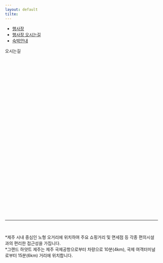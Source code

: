 ```yaml
---
layout: default
tilte:
---
```


<div class="gaybar__container">
  <ul>
    <li><a href="/행사장"> 행사장 </a></li>
    <li><a href="/행사장오시는길"> 행사장 오시는길 </a></li>
    <li><a href="/숙박안내"> 숙박안내 </a></li>
  </ul>
</div>

<div class="gayheader">
  <span>오시는길</span>
  <div></div>
</div>
<br>


<body>
<div id="map" style="width:100%;height:500px;"></div>
<script type="text/javascript" src="//dapi.kakao.com/v2/maps/sdk.js?appkey=a7cd9167c489c4e0a033ffc88093a8e2"></script>
<script>
var mapContainer = document.getElementById('map'), // 지도를 표시할 div 
    mapOption = { 
        center: new kakao.maps.LatLng(33.485232969267464, 126.4813362112728), // 지도의 중심좌표
        level: 7 // 지도의 확대 레벨
    };
var map = new kakao.maps.Map(mapContainer, mapOption);
// 마커가 표시될 위치입니다 
var markerPosition  = new kakao.maps.LatLng(33.485232969267464, 126.4813362112728); 
// 마커를 생성합니다
var marker = new kakao.maps.Marker({
    position: markerPosition
});
// 마커가 지도 위에 표시되도록 설정합니다
marker.setMap(map);
var iwContent = '<div style="font-size: 13px padding:5px;">그랜드하얏트제주<br><a href="https://map.kakao.com/link/map/그랜드하얏트제주,33.485232969267464,126.4813362112728" style="font-size: 11px; color:blue" target="_blank">큰지도보기</a> <a href="https://map.kakao.com/link/to/그랜드하얏트제주,33.485232969267464,126.4813362112728" style="font-size: 11px; color:blue"  target="_blank">길찾기</a></div>', // 인포윈도우에 표출될 내용으로 HTML 문자열이나 document element가 가능합니다
    iwPosition = new kakao.maps.LatLng(33.485232969267464,126.4813362112728); //인포윈도우 표시 위치입니다
// 인포윈도우를 생성합니다
var infowindow = new kakao.maps.InfoWindow({
    position : iwPosition, 
    content : iwContent 
});
// 마커 위에 인포윈도우를 표시합니다. 두번째 파라미터인 marker를 넣어주지 않으면 지도 위에 표시됩니다
infowindow.open(map, marker); 
</script>
</body>

<br>
<hr>
<br>

<p>
*제주 시내 중심인 노형 오거리에 위치하여 주요 쇼핑거리 및 면세점 등 각종 편의시설과의 편리한 접근성을 가집니다.<br>
*그랜드 하얏트 제주는 제주 국제공항으로부터 차량으로 10분(4km), 국제 여객터미널로부터 15분(6km) 거리에 위치합니다.<br>
</p>